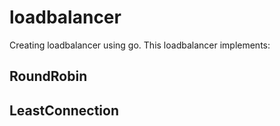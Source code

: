 # loadbalancer

Creating loadbalancer using go.
This loadbalancer implements:
## RoundRobin
## LeastConnection 
